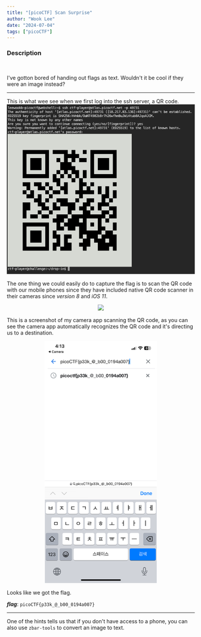 ```yaml
---
title: "[picoCTF] Scan Surprise"
author: "Wook Lee"
date: "2024-07-04"
tags: ["picoCTF"]
---
```


### Description

<br>

I've gotton bored of handing out flags as text.
Wouldn't it be cool if they were an image instead?

---

This is what wee see when we first log into the ssh server, a QR code.
![alt text](image.png#center)

The one thing we could easily do to capture the flag is to scan the QR code with our mobile phones since they have included native QR code scanner in their cameras since _version 8_ and _iOS 11_.

<div style="text-align: center"><img src="./IMG_8604.PNG" style="width: 300px; "></div>

This is a screenshot of my camera app scanning the QR code, as you can see the camera app automatically recognizes the QR code and it's directing us to a destination.

<div style="text-align: center"><img src="./IMG_8605.PNG" style="width: 300px; "></div>

Looks like we got the flag.

**_flag_**: `picoCTF{p33k_@_b00_0194a007}`

---

One of the hints tells us that if you don't have access to a phone, you can also use `zbar-tools` to convert an image to text.
